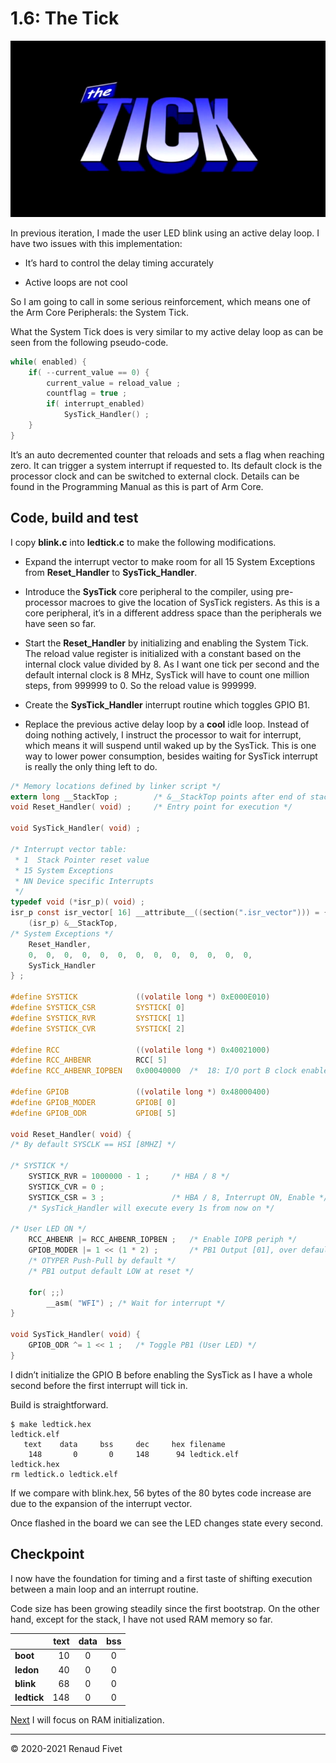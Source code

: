 # 1.6: The Tick

![It’s blue! It blinks! It’s the Tick!]( img/16_tick.png)

In previous iteration, I made the user LED blink using an active delay
loop. I have two issues with this implementation:

- It’s hard to control the delay timing accurately

- Active loops are not cool

So I am going to call in some serious reinforcement, which means one of
the Arm Core Peripherals: the System Tick.

What the System Tick does is very similar to my active delay loop as
can be seen from the following pseudo-code.

```c
while( enabled) {
    if( --current_value == 0) {
        current_value = reload_value ;
        countflag = true ;
        if( interrupt_enabled)
            SysTick_Handler() ;
    }
}
```

It’s an auto decremented counter that reloads and sets a flag when
reaching zero. It can trigger a system interrupt if requested to. Its
default clock is the processor clock and can be switched to external
clock. Details can be found in the Programming Manual as this is part of
Arm Core.

## Code, build and test

I copy **blink.c** into **ledtick.c** to make the following
modifications.

- Expand the interrupt vector to make room for all 15 System Exceptions
from **Reset_Handler** to **SysTick_Handler**.

- Introduce the **SysTick** core peripheral to the compiler, using
pre-processor macroes to give the location of SysTick registers. As this
is a core peripheral, it’s in a different address space than the
peripherals we have seen so far.

- Start the **Reset_Handler** by initializing and enabling the System
Tick. The reload value register is initialized with a constant based on
the internal clock value divided by 8. As I want one tick per second and
the default internal clock is 8 MHz, SysTick will have to count one
million steps, from 999999 to 0. So the reload value is 999999.

- Create the **SysTick_Handler** interrupt routine which toggles GPIO
B1.

- Replace the previous active delay loop by a **cool** idle loop.
Instead of doing nothing actively, I instruct the processor to wait for
interrupt, which means it will suspend until waked up by the SysTick.
This is one way to lower power consumption, besides waiting for SysTick
interrupt is really the only thing left to do.

```c
/* Memory locations defined by linker script */
extern long __StackTop ;        /* &__StackTop points after end of stack */
void Reset_Handler( void) ;     /* Entry point for execution */

void SysTick_Handler( void) ;

/* Interrupt vector table:
 * 1  Stack Pointer reset value
 * 15 System Exceptions
 * NN Device specific Interrupts
 */
typedef void (*isr_p)( void) ;
isr_p const isr_vector[ 16] __attribute__((section(".isr_vector"))) = {
    (isr_p) &__StackTop,
/* System Exceptions */
    Reset_Handler,
    0,  0,  0,  0,  0,  0,  0,  0,  0,  0,  0,  0,  0,
    SysTick_Handler
} ;

#define SYSTICK             ((volatile long *) 0xE000E010)
#define SYSTICK_CSR         SYSTICK[ 0]
#define SYSTICK_RVR         SYSTICK[ 1]
#define SYSTICK_CVR         SYSTICK[ 2]

#define RCC                 ((volatile long *) 0x40021000)
#define RCC_AHBENR          RCC[ 5]
#define RCC_AHBENR_IOPBEN   0x00040000  /*  18: I/O port B clock enable */

#define GPIOB               ((volatile long *) 0x48000400)
#define GPIOB_MODER         GPIOB[ 0]
#define GPIOB_ODR           GPIOB[ 5]

void Reset_Handler( void) {
/* By default SYSCLK == HSI [8MHZ] */

/* SYSTICK */
    SYSTICK_RVR = 1000000 - 1 ;     /* HBA / 8 */
    SYSTICK_CVR = 0 ;
    SYSTICK_CSR = 3 ;               /* HBA / 8, Interrupt ON, Enable */
    /* SysTick_Handler will execute every 1s from now on */

/* User LED ON */
    RCC_AHBENR |= RCC_AHBENR_IOPBEN ;   /* Enable IOPB periph */
    GPIOB_MODER |= 1 << (1 * 2) ;       /* PB1 Output [01], over default 00 */
    /* OTYPER Push-Pull by default */
    /* PB1 output default LOW at reset */

    for( ;;)
        __asm( "WFI") ; /* Wait for interrupt */
}

void SysTick_Handler( void) {
    GPIOB_ODR ^= 1 << 1 ;   /* Toggle PB1 (User LED) */
}
```

I didn’t initialize the GPIO B before enabling the SysTick as I have a
whole second before the first interrupt will tick in.

Build is straightforward.

```
$ make ledtick.hex
ledtick.elf
   text    data     bss     dec     hex filename
    148       0       0     148      94 ledtick.elf
ledtick.hex
rm ledtick.o ledtick.elf
```

If we compare with blink.hex, 56 bytes of the 80 bytes code increase are
due to the expansion of the interrupt vector.

Once flashed in the board we can see the LED changes state every second.

## Checkpoint

I now have the foundation for timing and a first taste of shifting
execution between a main loop and an interrupt routine.

Code size has been growing steadily since the first bootstrap. On the
other hand, except for the stack, I have not used RAM memory so far.

|            | text | data  | bss   |
|------------|-----:|:-----:|:-----:|
|**boot**    | 10	| 0		| 0     |
|**ledon**   | 40	| 0		| 0     |
|**blink**   | 68	| 0		| 0     |
|**ledtick** | 148	| 0		| 0     |

[Next](17_cstartup) I will focus on RAM initialization.

___
© 2020-2021 Renaud Fivet
